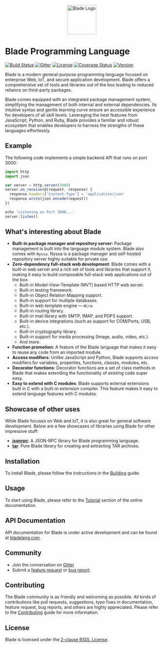 <div align="center">
    <img height="96" alt="Blade Logo" src="https://raw.githubusercontent.com/blade-lang/blade/main/blade.png">
</div>

# Blade Programming Language

[![Build Status](https://github.com/blade-lang/blade/actions/workflows/ci.yml/badge.svg)](https://github.com/blade-lang/blade/actions)
[![Gitter](https://badges.gitter.im/blade-lang/community.svg)](https://gitter.im/blade-lang/community)
[![License](https://img.shields.io/badge/License-MIT-blue.svg)](https://github.com/blade-lang/blade/blob/master/LICENSE)
[![Coverage Status](https://coveralls.io/repos/github/blade-lang/blade/badge.svg?branch=main)](https://coveralls.io/github/blade-lang/blade?branch=main)
[![Version](https://img.shields.io/badge/version-0.0.86-green)](https://github.com/blade-lang/blade)

Blade is a modern general-purpose programming language focused on enterprise Web, IoT, and secure application development. Blade offers a comprehensive set of tools and libraries out of the box leading to reduced reliance on third-party packages. 

Blade comes equipped with an integrated package management system, simplifying the management of both internal and external dependencies. Its intuitive syntax and gentle learning curve ensure an accessible experience for developers of all skill levels. Leveraging the best features from JavaScript, Python, and Ruby, Blade provides a familiar and robust ecosystem that enables developers to harness the strengths of these languages effortlessly.

## Example

The following code implements a simple backend API that runs on port 3000:

```js
import http
import json

var server = http.server(3000)
server.on_receive(@(request, response) {
  response.headers['Content-Type'] = 'application/json'
  response.write(json.encode(request))
})

echo 'Listening on Port 3000...'
server.listen()
```

## What's interesting about Blade

- **Built-in package manager and repository server:** Package management is built into the language module system. Blade also comes with `Nyssa`. Nyssa is a package manager and self-hosted repository server highly suitable for private use.
- **Zero-dependency full-stack web development**: Blade comes with a built-in web server and a rich set of tools and libraries that support it, making it easy to build composable full-stack web applications out of the box:
  - Built-in Model-View-Template (MVT) based HTTP web server.
  - Built-in testing framework.
  - Built-in Object Relation Mapping support.
  - Built-in support for multiple databases.
  - Built-in web template engine &mdash; `Wire`.
  - Built-in routing library.
  - Built-in mail library with SMTP, IMAP, and POP3 support.
  - Built-in device integrations (such as support for COM/Ports, USB, etc.).
  - Built-in cryptography library.
  - Built-in support for media processing (Image, audio, video, etc.).
  - And more.
- **Function promotion**: A feature of the Blade language that makes it easy to reuse any code from an imported module.
- **Access modifiers**: Unlike JavaScript and Python, Blade supports access modifiers for variables, properties, functions, classes, modules, etc.
- **Decorator functions**: Decorator functions are a set of class methods in Blade that makes extending the functionality of existing code super easy.
- **Easy to extend with C modules**: Blade supports external extensions built in C with a built-in extension compiler. This feature makes it easy to extend language features with C modules.

## Showcase of other uses

While Blade focuses on Web and IoT, it is also great for general software development. Below are a few showcases of libraries using Blade for other impressive stuff:

- **[jsonrpc](https://github.com/mcfriend99/jsonrpc)**: A JSON-RPC library for Blade programming language.
- **[tar](https://github.com/mcfriend99/tar)**: Pure Blade library for creating and extracting TAR archives.

## Installation

To install Blade, please follow the instructions in the [Building](./BUILDING.md) guide.

## Usage

To start using Blade, please refer to the [Tutorial](https://bladelang.com/tutorial/index.html) section of the online documentation.

## API Documentation

API documentation for Blade is under active development and can be found at [bladelang.com](https://bladelang.com/standard/index.html).

## Community

- Join the conversation on [Gitter](https://gitter.im/blade-lang/community)
- Submit a [feature request](https://github.com/blade-lang/blade/issues/new?labels=feature-request) or [bug report](https://github.com/blade-lang/blade/issues/new?labels=bug).
<!-- - Follow us on Twitter -->

## Contributing

The Blade community is as friendly and welcoming as possible. All kinds of contributions like pull requests, suggestions, typo fixes in documentation, feature request, bug reports, and others are highly appreciated. Please refer to the [Contributing](./CONTRIBUTING.md) guide for more information.

## License

Blade is licensed under the [2-clause BSDL License](https://github.com/blade-lang/blade/blob/master/LICENSE).
